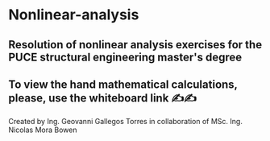 # Nonlinear-analysis
Resolution of nonlinear analysis exercises for the PUCE structural engineering master's degree
-----------------------------------------------------------------------------------------------
To view the hand mathematical calculations, please, use the whiteboard link ✍️✍️
-----------------------------------------------------------------------------------------------
Created by Ing. Geovanni Gallegos Torres in collaboration of MSc. Ing. Nicolas Mora Bowen
